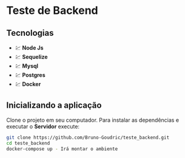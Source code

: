 # Teste de Backend


## Tecnologias 

- 💹 **Node Js**
- 💹 **Sequelize**
- 💹 **Mysql**
- 💹 **Postgres**
- 💹 **Docker**


## Inicializando a aplicação

Clone o projeto em seu computador. Para instalar as dependências e executar o **Servidor** execute:
```bash
git clone https://github.com/Bruno-Goudric/teste_backend.git 
cd teste_backend
docker-compose up - Irá montar o ambiente

